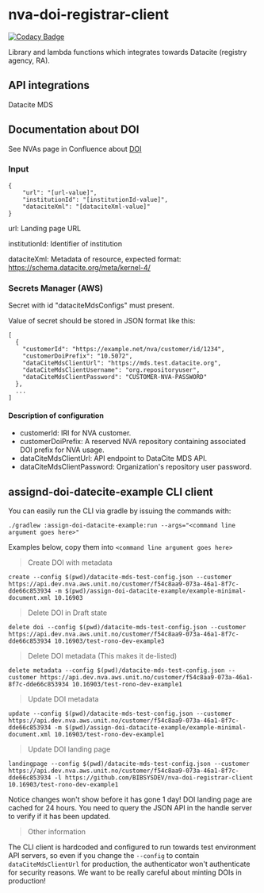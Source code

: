 # nva-doi-registrar-client

[![Codacy Badge](https://app.codacy.com/project/badge/Grade/08aae785336d4c9f9c66ee3e5975889e)](https://www.codacy.com/gh/BIBSYSDEV/nva-doi-registrar-client/dashboard?utm_source=github.com&amp;utm_medium=referral&amp;utm_content=BIBSYSDEV/nva-doi-registrar-client&amp;utm_campaign=Badge_Grade)

Library and lambda functions which integrates towards Datacite (registry agency, RA).

## API integrations

Datacite MDS

## Documentation about DOI

See NVAs page in Confluence about [DOI](https://unit.atlassian.net/wiki/spaces/NVAP/pages/979763260/Digital+Object+Identifier+DOI)

### Input

```
{
    "url": "[url-value]",
    "institutionId": "[institutionId-value]",
    "dataciteXml": "[dataciteXml-value]"
}
``` 
url: Landing page URL

institutionId: Identifier of institution

dataciteXml: Metadata of resource, expected format: https://schema.datacite.org/meta/kernel-4/  

### Secrets Manager (AWS)

Secret with id "dataciteMdsConfigs" must present. 

Value of secret should be stored in JSON format like this:

```
[
  {
    "customerId": "https://example.net/nva/customer/id/1234",
    "customerDoiPrefix": "10.5072",
    "dataCiteMdsClientUrl": "https://mds.test.datacite.org",
    "dataCiteMdsClientUsername": "org.repositoryuser",
    "dataCiteMdsClientPassword": "CUSTOMER-NVA-PASSWORD"
  },
  ...
]
```

#### Description of configuration

  - customerId: IRI for NVA customer.
  - customerDoiPrefix:  A reserved NVA repository containing associated DOI prefix for NVA usage.
  - dataCiteMdsClientUrl: API endpoint to DataCite MDS API.
  - dataCiteMdsClientPassword: Organization's repository user password.

## assignd-doi-datecite-example CLI client

You can easily run the CLI via gradle by issuing the commands with:

`./gradlew :assign-doi-datacite-example:run --args="<command line argument goes here>"`

Examples below, copy them into `<command line argument goes here>`

> Create DOI with metadata

`create --config $(pwd)/datacite-mds-test-config.json --customer https://api.dev.nva.aws.unit.no/customer/f54c8aa9-073a-46a1-8f7c-dde66c853934 -m $(pwd)/assign-doi-datacite-example/example-minimal-document.xml 10.16903`

> Delete DOI in Draft state

`delete doi --config $(pwd)/datacite-mds-test-config.json --customer https://api.dev.nva.aws.unit.no/customer/f54c8aa9-073a-46a1-8f7c-dde66c853934 10.16903/test-rono-dev-example3`

> Delete DOI metadata  (This makes it de-listed)

`delete metadata --config $(pwd)/datacite-mds-test-config.json --customer https://api.dev.nva.aws.unit.no/customer/f54c8aa9-073a-46a1-8f7c-dde66c853934 10.16903/test-rono-dev-example1`

> Update DOI metadata

`update --config $(pwd)/datacite-mds-test-config.json --customer https://api.dev.nva.aws.unit.no/customer/f54c8aa9-073a-46a1-8f7c-dde66c853934 -m $(pwd)/assign-doi-datacite-example/example-minimal-document.xml 10.16903/test-rono-dev-example1`

> Update DOI landing page 

`landingpage --config $(pwd)/datacite-mds-test-config.json --customer https://api.dev.nva.aws.unit.no/customer/f54c8aa9-073a-46a1-8f7c-dde66c853934 -l https://github.com/BIBSYSDEV/nva-doi-registrar-client 10.16903/test-rono-dev-example1`

Notice changes won't show before it has gone 1 day! DOI landing page are cached for 24 hours. 
You need to query the JSON API in the handle server to verify if it has been updated.

> Other information

The CLI client is hardcoded and configured to run towards test environment API servers, so even if you change the `--config` to contain `dataCiteMdsClientUrl` for production, the authenticator won't authenticate for security reasons.
 We want to be really careful about minting DOIs in production! 
